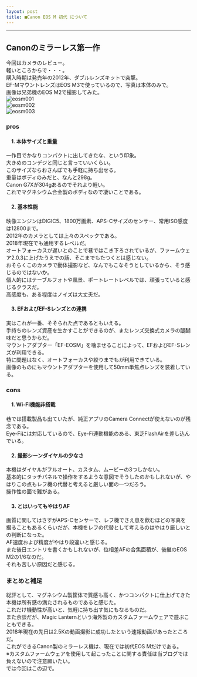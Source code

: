 ```yaml
---
layout: post
title: ■Canon EOS M 初代 について
---
```

---

## **Canonのミラーレス第一作**
今回はカメラのレビュー。  
軽いところからで・・・。  
購入時期は発売年の2012年、ダブルレンズキットで突撃。  
EF-MマウントレンズはEOS M3で使っているので、写真は本体のみで。  
画像は兄弟機のEOS M2で撮影してみた。  
![eosm001](https://beni2nd.github.io/images/eosm001.jpg)  
![eosm002](https://beni2nd.github.io/images/eosm002.jpg)  
![eosm003](https://beni2nd.github.io/images/eosm003.jpg)  

### **pros**

#### 　1. 本体サイズと重量
一作目でかなりコンパクトに出してきたな、という印象。  
大きめのコンデジと同じと言っていいくらい。  
このサイズならおさんぽでも手軽に持ち出せる。  
重量はボディのみだと、なんと298g。  
Canon G7Xが304gあるのでそれより軽い。  
これでマグネシウム合金製のボディなので凄いことである。  

#### 　2. 基本性能
映像エンジンはDIGIC5、1800万画素、APS-Cサイズのセンサー、常用ISO感度は12800まで。  
2012年のカメラとしては上々のスペックである。  
2018年現在でも通用するレベルだ。  
オートフォーカスが遅いとのことで巷ではこき下ろされているが、ファームウェア2.0.3に上げたうえでの話、そこまでもたつくとは感じない。  
おそらくこのカメラで動体撮影など、なんでもこなそうとしているから、そう感じるのではないか。  
個人的にはテーブルフォトや風景、ポートレートレベルでは、頑張っていると感じるクラスだ。  
高感度も、ある程度はノイズは大丈夫だ。  

#### 　3. EFおよびEF-Sレンズとの連携
実はこれが一番、そそられた点であるともいえる。  
手持ちのレンズ資産を生かすことができるのが、またレンズ交換式カメラの醍醐味だと思うからだ。  
マウントアダプター「EF-EOSM」を噛ませることによって、EFおよびEF-Sレンズが利用できる。  
特に問題はなく、オートフォーカスや絞りまでもが利用できている。  
画像のものにもマウントアダプターを使用して50mm単焦点レンズを装着している。  


### **cons**

#### 　1. Wi-Fi機能非搭載
巷では搭載製品も出ていたが、純正アプリのCamera Connectが使えないのが残念である。  
Eye-Fiには対応しているので、Eye-Fi連動機能のある、東芝FlashAirを差し込んでいる。

#### 　2. 撮影シーンダイヤルの少なさ
本機はダイヤルがフルオート、カスタム、ムービーの3つしかない。  
基本的にタッチパネルで操作をするような意図でそうしたのかもしれないが、やはりこの点もレフ機の代替と考えると厳しい面の一つだろう。  
操作性の面で難がある。  

#### 　3. とはいってもやはりAF
画質に関してはさすがAPS-Cセンサーで、レフ機でさえ息を飲むほどの写真を撮ることもあるくらいだが、本機をレフの代替として考えるのはやはり厳しいとの判断になった。  
AF速度および精度がやはり段違いと感じる。  
また後日エントリを書くかもしれないが、位相差AFの合焦面積が、後継のEOS M2の1/6なのだ。  
それも苦しい原因だと感じる。  


### **まとめと補足**

総評として、マグネシウム製筐体で質感も高く、かつコンパクトに仕上げてきた本機は所有感の満たされるものであると感じた。  
これだけ機動性が高いと、気軽に持ち出す気にもなるものだ。  
また余談だが、Magic Lanternという海外製のカスタムファームウェアで遊ぶこともできる。  
2018年現在の先日は2.5Kの動画撮影に成功したという速報動画があったところだ。  
これができるCanon製のミラーレス機は、現在では初代EOS Mだけである。  
※カスタムファームウェアを使用して起こったことに関する責任は当ブログでは負えないので注意願いたい。  
では今回はこの辺で。
